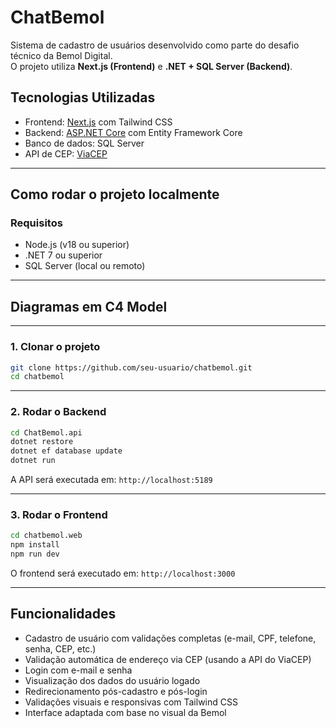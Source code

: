 # ChatBemol

Sistema de cadastro de usuários desenvolvido como parte do desafio técnico da Bemol Digital.  
O projeto utiliza **Next.js (Frontend)** e **.NET + SQL Server (Backend)**.

## Tecnologias Utilizadas

- Frontend: [Next.js](https://nextjs.org/) com Tailwind CSS
- Backend: [ASP.NET Core](https://dotnet.microsoft.com/) com Entity Framework Core
- Banco de dados: SQL Server
- API de CEP: [ViaCEP](https://viacep.com.br/)

---

## Como rodar o projeto localmente

### Requisitos

- Node.js (v18 ou superior)
- .NET 7 ou superior
- SQL Server (local ou remoto)

---

## Diagramas em C4 Model

---

### 1. Clonar o projeto

```bash
git clone https://github.com/seu-usuario/chatbemol.git
cd chatbemol
```

---

### 2. Rodar o Backend

```bash
cd ChatBemol.api
dotnet restore
dotnet ef database update
dotnet run
```

A API será executada em: `http://localhost:5189`

---

### 3. Rodar o Frontend

```bash
cd chatbemol.web
npm install
npm run dev
```

O frontend será executado em: `http://localhost:3000`

---

## Funcionalidades

- Cadastro de usuário com validações completas (e-mail, CPF, telefone, senha, CEP, etc.)
- Validação automática de endereço via CEP (usando a API do ViaCEP)
- Login com e-mail e senha
- Visualização dos dados do usuário logado
- Redirecionamento pós-cadastro e pós-login
- Validações visuais e responsivas com Tailwind CSS
- Interface adaptada com base no visual da Bemol
